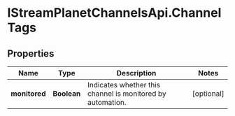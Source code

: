 # IStreamPlanetChannelsApi.ChannelTags

## Properties

Name | Type | Description | Notes
------------ | ------------- | ------------- | -------------
**monitored** | **Boolean** | Indicates whether this channel is monitored by automation. | [optional] 


